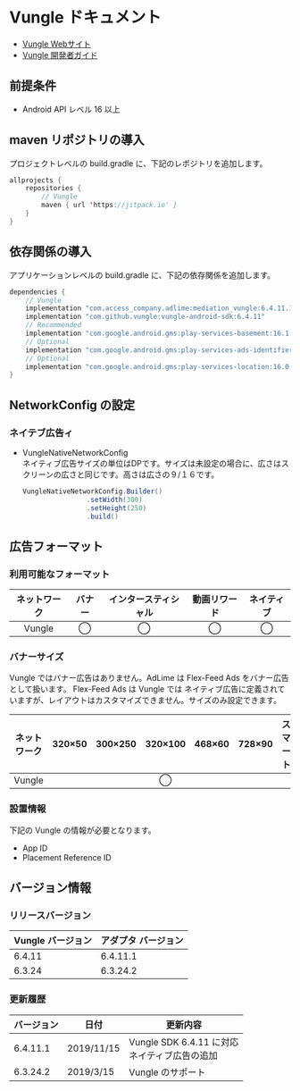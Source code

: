 # Vungle ドキュメント
- [Vungle Webサイト](https://dashboard.vungle.com/dashboard/login)
- [Vungle 開発者ガイド](https://support.vungle.com/hc/en-us/articles/360002922871-Get-Started-with-Vungle-Android-or-Amazon-SDK-v-6)

## 前提条件
- Android API レベル 16 以上

## maven リポジトリの導入
プロジェクトレベルの build.gradle に、下記のレポジトリを追加します。

```java
allprojects {
    repositories {
        // Vungle
        maven { url 'https://jitpack.io' }
    }
}
```

## 依存関係の導入
アプリケーションレベルの build.gradle に、下記の依存関係を追加します。

```java
dependencies {
    // Vungle
    implementation "com.access_company.adlime:mediation_vungle:6.4.11.1"
    implementation "com.github.vungle:vungle-android-sdk:6.4.11"  
    // Recommended
    implementation "com.google.android.gms:play-services-basement:16.1.0" 
    // Optional  
    implementation "com.google.android.gms:play-services-ads-identifier:16.0.0"
    // Optional  
    implementation "com.google.android.gms:play-services-location:16.0.0"
}
```
## NetworkConfig の設定
### ネイテブ広告ィ
- VungleNativeNetworkConfig<br>
 ネイティブ広告サイズの単位はDPです。サイズは未設定の場合に、広さはスクリーンの広さと同じです。高さは広さの９/１６です。

    ```java
    VungleNativeNetworkConfig.Builder()
                    .setWidth(300)
                    .setHeight(250)
                    .build()

    ```


## 広告フォーマット
### 利用可能なフォーマット

|ネットワーク|バナー|インタースティシャル|動画リワード|ネイティブ|
|:------: |:---:|:----------:|:------:|:----:|
| Vungle |  ◯   |  ◯         | ◯      | ◯   |

### バナーサイズ
Vungle ではバナー広告はありません。AdLime は Flex-Feed Ads をバナー広告として扱います。
Flex-Feed Ads は Vungle では ネイティブ広告に定義されていますが、レイアウトはカスタマイズできません。サイズのみ設定できます。  

|ネットワーク |320×50 |300×250 |320×100 |468×60 |728×90 |スマート |
|:------:|:-----:|:------:|:------:|:-----:|:-----:|:----:|
| Vungle |       |        | ◯      |       |       |      |

### 設置情報
下記の Vungle の情報が必要となります。  
- App ID
- Placement Reference ID

## バージョン情報

### リリースバージョン
| Vungle バージョン | アダプタ バージョン|
|:-----------------|:--------------|
|  6.4.11          |  6.4.11.1     |
|  6.3.24          |  6.3.24.2     |

### 更新履歴
| バージョン        | 日付              | 更新内容             |
|-----------------|-------------------|---------------------|
|  6.4.11.1       | 2019/11/15        | Vungle SDK 6.4.11 に対応 <br> ネイティブ広告の追加|
|  6.3.24.2       | 2019/3/15         | Vungle のサポート |
